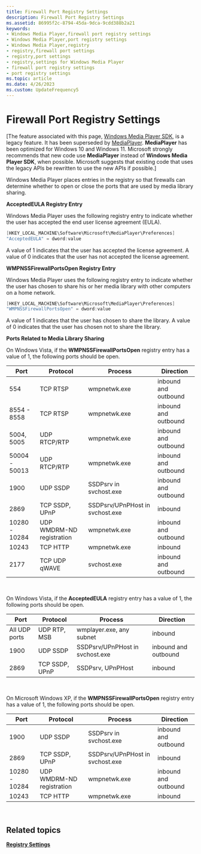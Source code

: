 ```yaml
---
title: Firewall Port Registry Settings
description: Firewall Port Registry Settings
ms.assetid: 86995f2c-8794-45da-9dca-9cdd388b2a21
keywords:
- Windows Media Player,firewall port registry settings
- Windows Media Player,port registry settings
- Windows Media Player,registry
- registry,firewall port settings
- registry,port settings
- registry,settings for Windows Media Player
- firewall port registry settings
- port registry settings
ms.topic: article
ms.date: 4/26/2023
ms.custom: UpdateFrequency5
---
```


# Firewall Port Registry Settings

\[The feature associated with this page, [Windows Media Player SDK](/windows/win32/wmp/windows-media-player-sdk), is a legacy feature. It has been superseded by [MediaPlayer](/uwp/api/Windows.Media.Playback.MediaPlayer). **MediaPlayer** has been optimized for Windows 10 and Windows 11. Microsoft strongly recommends that new code use **MediaPlayer** instead of **Windows Media Player SDK**, when possible. Microsoft suggests that existing code that uses the legacy APIs be rewritten to use the new APIs if possible.\]

Windows Media Player places entries in the registry so that firewalls can determine whether to open or close the ports that are used by media library sharing.

**AcceptedEULA Registry Entry**

Windows Media Player uses the following registry entry to indicate whether the user has accepted the end user license agreement (EULA).


```C++
[HKEY_LOCAL_MACHINE\Software\Microsoft\MediaPlayer\Preferences]
"AcceptedEULA" = dword:value
```



A value of 1 indicates that the user has accepted the license agreement. A value of 0 indicates that the user has not accepted the license agreement.

**WMPNSSFirewallPortsOpen Registry Entry**

Windows Media Player uses the following registry entry to indicate whether the user has chosen to share his or her media library with other computers on a home network.


```C++
[HKEY_LOCAL_MACHINE\Software\Microsoft\MediaPlayer\Preferences]
"WMPNSSFirewallPortsOpen" = dword:value
```



A value of 1 indicates that the user has chosen to share the library. A value of 0 indicates that the user has chosen not to share the library.

**Ports Related to Media Library Sharing**

On Windows Vista, if the **WMPNSSFirewallPortsOpen** registry entry has a value of 1, the following ports should be open.



| Port          | Protocol                  | Process                         | Direction            |
|---------------|---------------------------|---------------------------------|----------------------|
| 554           | TCP RTSP                  | wmpnetwk.exe                    | inbound and outbound |
| 8554 - 8558   | TCP RTSP                  | wmpnetwk.exe                    | inbound and outbound |
| 5004, 5005    | UDP RTCP/RTP              | wmpnetwk.exe                    | inbound and outbound |
| 50004 - 50013 | UDP RTCP/RTP              | wmpnetwk.exe                    | inbound and outbound |
| 1900          | UDP SSDP                  | SSDPsrv in svchost.exe          | inbound and outbound |
| 2869          | TCP SSDP, UPnP            | SSDPsrv/UPnPHost in svchost.exe | inbound              |
| 10280 - 10284 | UDP WMDRM-ND registration | wmpnetwk.exe                    | inbound and outbound |
| 10243         | TCP HTTP                  | wmpnetwk.exe                    | inbound              |
| 2177          | TCP UDP qWAVE             | svchost.exe                     | inbound and outbound |



 

On Windows Vista, if the **AcceptedEULA** registry entry has a value of 1, the following ports should be open.



| Port          | Protocol       | Process                         | Direction            |
|---------------|----------------|---------------------------------|----------------------|
| All UDP ports | UDP RTP, MSB   | wmplayer.exe, any subnet        | inbound              |
| 1900          | UDP SSDP       | SSDPsrv/UPnPHost in svchost.exe | inbound and outbound |
| 2869          | TCP SSDP, UPnP | SSDPsrv, UPnPHost               | inbound              |



 

On Microsoft Windows XP, if the **WMPNSSFirewallPortsOpen** registry entry has a value of 1, the following ports should be open.



| Port          | Protocol                  | Process                         | Direction            |
|---------------|---------------------------|---------------------------------|----------------------|
| 1900          | UDP SSDP                  | SSDPsrv in svchost.exe          | inbound and outbound |
| 2869          | TCP SSDP, UPnP            | SSDPsrv/UPnPHost in svchost.exe | inbound              |
| 10280 - 10284 | UDP WMDRM-ND registration | wmpnetwk.exe                    | inbound and outbound |
| 10243         | TCP HTTP                  | wmpnetwk.exe                    | inbound              |



 

## Related topics

<dl> <dt>

[**Registry Settings**](registry-settings.md)
</dt> </dl>

 

 





